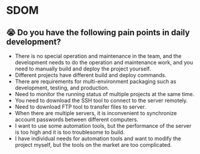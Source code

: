 # SDOM
 
## 😭 Do you have the following pain points in daily development?

- There is no special operation and maintenance in the team, and the development needs to do the operation and maintenance work, and you need to manually build and deploy the project yourself.
- Different projects have different build and deploy commands.
- There are requirements for multi-environment packaging such as development, testing, and production.
- Need to monitor the running status of multiple projects at the same time.
- You need to download the SSH tool to connect to the server remotely.
- Need to download FTP tool to transfer files to server.
- When there are multiple servers, it is inconvenient to synchronize account passwords between different computers.
- I want to use some automation tools, but the performance of the server is too high and it is too troublesome to build.
- I have individual needs for automation tools and want to modify the project myself, but the tools on the market are too complicated.

